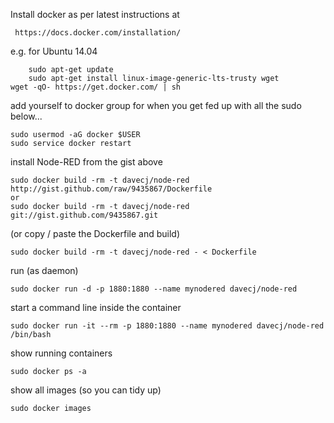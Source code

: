 Install docker as per latest instructions at

	 https://docs.docker.com/installation/

e.g. for Ubuntu 14.04

        sudo apt-get update
        sudo apt-get install linux-image-generic-lts-trusty wget
	wget -qO- https://get.docker.com/ | sh

add yourself to docker group  for when you get fed up with all the sudo below...

	sudo usermod -aG docker $USER
	sudo service docker restart

install Node-RED from the gist above

    sudo docker build -rm -t davecj/node-red http://gist.github.com/raw/9435867/Dockerfile
    or
    sudo docker build -rm -t davecj/node-red git://gist.github.com/9435867.git

(or copy / paste the Dockerfile and build)

    sudo docker build -rm -t davecj/node-red - < Dockerfile

run (as daemon)

    sudo docker run -d -p 1880:1880 --name mynodered davecj/node-red

start a command line inside the container

    sudo docker run -it --rm -p 1880:1880 --name mynodered davecj/node-red /bin/bash

show running containers

    sudo docker ps -a

show all images (so you can tidy up)

    sudo docker images
